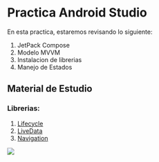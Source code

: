 # Practica Android Studio

En esta practica, estaremos revisando lo siguiente:

1. JetPack Compose
2. Modelo MVVM
3. Instalacion de librerias
4. Manejo de Estados

## Material de Estudio

### Librerias:
1. [Lifecycle](https://developer.android.com/jetpack/androidx/releases/lifecycle)
2. [LiveData](https://developer.android.com/topic/libraries/architecture/livedata?hl=es-419)
3. [Navigation](https://developer.android.com/guide/navigation) 

<p align="left">
   <img src="https://img.shields.io/badge/STATUS-EN%20DESAROLLO-green">
</p>
